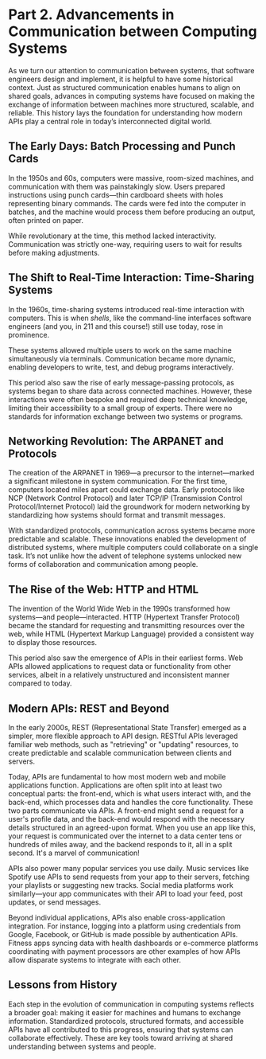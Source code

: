 # Part 2. Advancements in Communication between Computing Systems

As we turn our attention to communication between systems, that software engineers design and implement, it is helpful to have some historical context. Just as structured communication enables humans to align on shared goals, advances in computing systems have focused on making the exchange of information between machines more structured, scalable, and reliable. This history lays the foundation for understanding how modern APIs play a central role in today’s interconnected digital world.

## The Early Days: Batch Processing and Punch Cards
In the 1950s and 60s, computers were massive, room-sized machines, and communication with them was painstakingly slow. Users prepared instructions using punch cards—thin cardboard sheets with holes representing binary commands. The cards were fed into the computer in batches, and the machine would process them before producing an output, often printed on paper. 

While revolutionary at the time, this method lacked interactivity. Communication was strictly one-way, requiring users to wait for results before making adjustments.

## The Shift to Real-Time Interaction: Time-Sharing Systems

In the 1960s, time-sharing systems introduced real-time interaction with computers. This is when _shells_, like the command-line interfaces software engineers (and you, in 211 and this course!) still use today, rose in prominence.

These systems allowed multiple users to work on the same machine simultaneously via terminals. Communication became more dynamic, enabling developers to write, test, and debug programs interactively.

This period also saw the rise of early message-passing protocols, as systems began to share data across connected machines. However, these interactions were often bespoke and required deep technical knowledge, limiting their accessibility to a small group of experts. There were no standards for information exchange between two systems or programs.

## Networking Revolution: The ARPANET and Protocols

The creation of the ARPANET in 1969—a precursor to the internet—marked a significant milestone in system communication. For the first time, computers located miles apart could exchange data. Early protocols like NCP (Network Control Protocol) and later TCP/IP (Transmission Control Protocol/Internet Protocol) laid the groundwork for modern networking by standardizing how systems should format and transmit messages.

With standardized protocols, communication across systems became more predictable and scalable. These innovations enabled the development of distributed systems, where multiple computers could collaborate on a single task. It’s not unlike how the advent of telephone systems unlocked new forms of collaboration and communication among people.

## The Rise of the Web: HTTP and HTML
The invention of the World Wide Web in the 1990s transformed how systems—and people—interacted. HTTP (Hypertext Transfer Protocol) became the standard for requesting and transmitting resources over the web, while HTML (Hypertext Markup Language) provided a consistent way to display those resources.

This period also saw the emergence of APIs in their earliest forms. Web APIs allowed applications to request data or functionality from other services, albeit in a relatively unstructured and inconsistent manner compared to today.

## Modern APIs: REST and Beyond
In the early 2000s, REST (Representational State Transfer) emerged as a simpler, more flexible approach to API design. RESTful APIs leveraged familiar web methods, such as "retrieving" or "updating" resources, to create predictable and scalable communication between clients and servers.

Today, APIs are fundamental to how most modern web and mobile applications function. Applications are often split into at least two conceptual parts: the front-end, which is what users interact with, and the back-end, which processes data and handles the core functionality. These two parts communicate via APIs. A front-end might send a request for a user's profile data, and the back-end would respond with the necessary details structured in an agreed-upon format. When you use an app like this, your request is communicated over the internet to a data center tens or hundreds of miles away, and the backend responds to it, all in a split second. It's a marvel of communication!

APIs also power many popular services you use daily. Music services like Spotify use APIs to send requests from your app to their servers, fetching your playlists or suggesting new tracks. Social media platforms work similarly—your app communicates with their API to load your feed, post updates, or send messages. 

Beyond individual applications, APIs also enable cross-application integration. For instance, logging into a platform using credentials from Google, Facebook, or GitHub is made possible by authentication APIs. Fitness apps syncing data with health dashboards or e-commerce platforms coordinating with payment processors are other examples of how APIs allow disparate systems to integrate with each other.

## Lessons from History

Each step in the evolution of communication in computing systems reflects a broader goal: making it easier for machines and humans to exchange information. Standardized protocols, structured formats, and accessible APIs have all contributed to this progress, ensuring that systems can collaborate effectively. These are key tools toward arriving at shared understanding between systems and people.